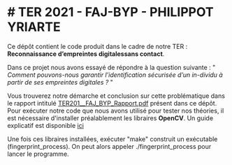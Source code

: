 # #  TER 2021 - FAJ-BYP - PHILIPPOT YRIARTE

Ce dépôt contient le code produit dans le cadre de notre TER : **Reconnaissance d’empreintes digitalessans contact**.

Dans ce projet nous avons essayé de répondre à la question suivante :
" *Comment pouvons-nous garantir l’identification sécurisée d’un in-dividu à partir de ses empreintes digitales ?* "

Vous trouverez notre démarche et conclusion sur cette problématique dans le rapport intitulé [TER201__FAJ_BYP_Rapport.pdf](https://github.com/JPhilippot/ConctaclessBiometricReco/blob/master/TER201__FAJ_BYP_Rapport.pdf) présent dans ce dépôt.
Pour exécuter notre code que nous avons utilisé pour tester nos théories, il est nécessaire d'installer préalablement les libraires **OpenCV**. 
Un guide explicatif est disponible [ici](https://github.com/OpenCVBlueprints/OpenCVBlueprints/tree/master/installation_tutorials)

Une fois ces libraires installées, exécuter "make" construit un exécutable (fingerprint_process).
On peut alors appeler ./fingerprint_process pour lancer le programme.
